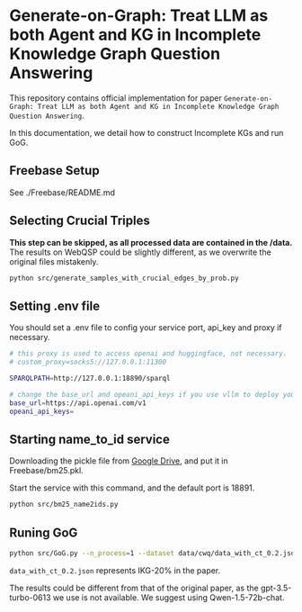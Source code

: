 # Generate-on-Graph: Treat LLM as both Agent and KG in Incomplete Knowledge Graph Question Answering

This repository contains official implementation for paper `Generate-on-Graph: Treat LLM as both Agent and KG in Incomplete Knowledge Graph Question Answering`.

In this documentation, we detail how to construct Incomplete KGs and run GoG.

## Freebase Setup

See ./Freebase/README.md

## Selecting Crucial Triples

**This step can be skipped, as all processed data are contained in the /data.**
The results on WebQSP could be slightly different, as we overwrite the original files mistakenly.

```bash
python src/generate_samples_with_crucial_edges_by_prob.py
```


## Setting .env file

You should set a .env file to config your service port, api_key and proxy if necessary.
```bash
# this proxy is used to access openai and huggingface, not necessary.
# custom_proxy=socks5://127.0.0.1:11300

SPARQLPATH=http://127.0.0.1:18890/sparql

# change the base_url and opeani_api_keys if you use vllm to deploy your local service
base_url=https://api.openai.com/v1
opeani_api_keys=
```


## Starting name_to_id service

Downloading the pickle file from [Google Drive](https://drive.google.com/file/d/1PIUDBwbiuhUHJ4FdujfXfuOUWkb40NDJ/view?usp=drive_link), and put it in Freebase/bm25.pkl.

Start the service with this command, and the default port is 18891.
```bash
python src/bm25_name2ids.py
```

## Runing GoG

```bash
python src/GoG.py --n_process=1 --dataset data/cwq/data_with_ct_0.2.json
```

`data_with_ct_0.2.json` represents IKG-20% in the paper.

The results could be different from that of the original paper, as the gpt-3.5-turbo-0613 we use is not available. We suggest using Qwen-1.5-72b-chat.